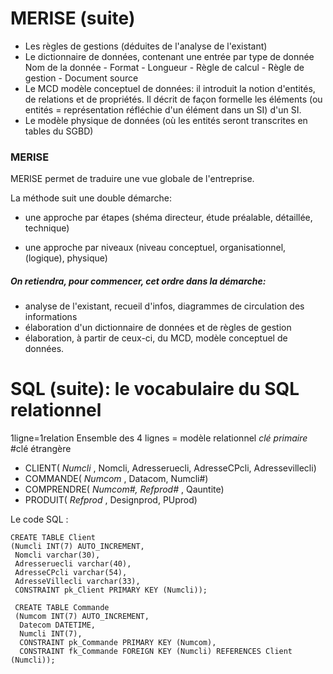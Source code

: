 # MERISE (suite)

* Les règles de gestions (déduites de l'analyse de l'existant)
* Le dictionnaire de données, contenant une entrée par type de donnée 
	Nom de la donnée - Format - Longueur - Règle de calcul - Règle de gestion - Document source 
* Le MCD modèle conceptuel de données: il introduit la notion d'entités, de relations et de propriétés. Il décrit de façon formelle les éléments (ou entités = représentation réfléchie d'un élément dans un SI) d'un SI. 
* Le modèle physique de données (où les entités seront transcrites en tables du SGBD) 


### MERISE
MERISE permet de traduire une vue globale de l'entreprise.

La méthode suit une double démarche: 

* une approche par étapes (shéma directeur, étude préalable, détaillée, technique)

* une approche par niveaux (niveau conceptuel, organisationnel, (logique), physique)

##### On retiendra, pour commencer, cet ordre dans la démarche:
* analyse de l'existant, recueil d'infos, diagrammes de circulation des informations
* élaboration d'un dictionnaire de données et de règles de gestion
* élaboration, à partir de ceux-ci, du MCD, modèle conceptuel de données.




# SQL (suite): le vocabulaire du SQL relationnel

1ligne=1relation
Ensemble des 4 lignes = modèle relationnel
 _clé primaire_ 
 #clé étrangère

* CLIENT( _Numcli_ , Nomcli, Adresseruecli, AdresseCPcli, Adressevillecli)
* COMMANDE( _Numcom_ , Datacom, Numcli#)
* COMPRENDRE( _Numcom#, Refprod#_ , Qauntite)
* PRODUIT( _Refprod_ , Designprod, PUprod) 

Le code SQL : 
```
CREATE TABLE Client 
(Numcli INT(7) AUTO_INCREMENT,
 Nomcli varchar(30),
 Adresseruecli varchar(40),
 AdresseCPcli varchar(54),
 AdresseVillecli varchar(33),
 CONSTRAINT pk_Client PRIMARY KEY (Numcli));
 
 CREATE TABLE Commande
 (Numcom INT(7) AUTO_INCREMENT,
  Datecom DATETIME,
  Numcli INT(7),
  CONSTRAINT pk_Commande PRIMARY KEY (Numcom),
  CONSTRAINT fk_Commande FOREIGN KEY (Numcli) REFERENCES Client (Numcli));

```
